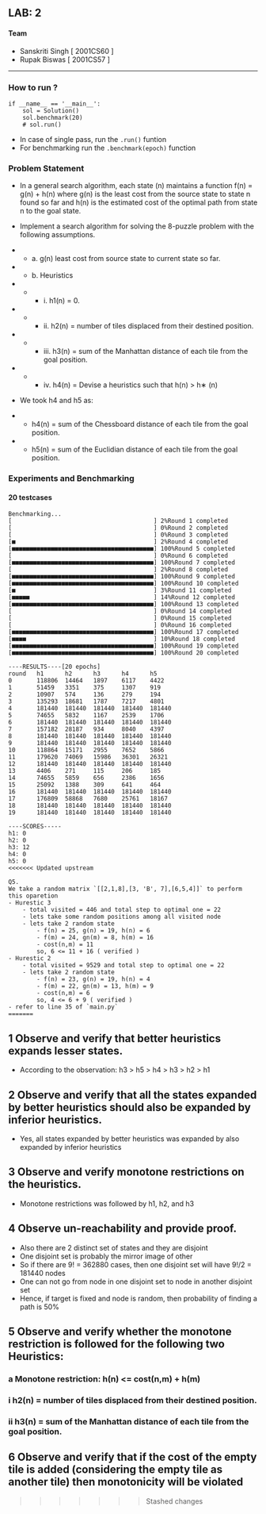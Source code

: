 ## LAB: 2
#### Team
- Sanskriti Singh [ 2001CS60 ]
- Rupak Biswas [ 2001CS57 ]
---
### How to run ?
```
if __name__ == '__main__':
    sol = Solution()
    sol.benchmark(20)
    # sol.run()
```
- In case of single pass, run the `.run()` funtion
- For benchmarking run the `.benchmark(epoch)` function

### Problem Statement

- In a general search algorithm, each state (n) maintains a function f(n) = g(n) + h(n) where g(n) is the least cost from the source state to state n found so far and h(n) is the estimated cost of the optimal path from state n to the goal state.
- Implement a search algorithm for solving the 8-puzzle problem with the
following assumptions.
-  - a. g(n) least cost from source state to current state so far.
-  - b. Heuristics
- - - i. h1(n) = 0.
- - - ii. h2(n) = number of tiles displaced from their destined position.
- - - iii. h3(n) = sum of the Manhattan distance of each tile from the goal position.
- - - iv. h4(n) = Devise a heuristics such that h(n) > h∗ (n)

- We took h4 and h5 as:
- - h4(n) = sum of the Chessboard distance of each tile from the goal position.
- - h5(n) = sum of the Euclidian distance of each tile from the goal position.

### Experiments and Benchmarking

#### 20 testcases
```
Benchmarking...
[                                        ] 2%Round 1 completed
[                                        ] 0%Round 2 completed
[                                        ] 0%Round 3 completed
[■                                       ] 2%Round 4 completed
[■■■■■■■■■■■■■■■■■■■■■■■■■■■■■■■■■■■■■■■■] 100%Round 5 completed
[                                        ] 0%Round 6 completed
[■■■■■■■■■■■■■■■■■■■■■■■■■■■■■■■■■■■■■■■■] 100%Round 7 completed
[                                        ] 2%Round 8 completed
[■■■■■■■■■■■■■■■■■■■■■■■■■■■■■■■■■■■■■■■■] 100%Round 9 completed
[■■■■■■■■■■■■■■■■■■■■■■■■■■■■■■■■■■■■■■■■] 100%Round 10 completed
[■                                       ] 3%Round 11 completed
[■■■■■                                   ] 14%Round 12 completed
[■■■■■■■■■■■■■■■■■■■■■■■■■■■■■■■■■■■■■■■■] 100%Round 13 completed
[                                        ] 0%Round 14 completed
[                                        ] 0%Round 15 completed
[                                        ] 0%Round 16 completed
[■■■■■■■■■■■■■■■■■■■■■■■■■■■■■■■■■■■■■■■■] 100%Round 17 completed
[■■■■                                    ] 10%Round 18 completed
[■■■■■■■■■■■■■■■■■■■■■■■■■■■■■■■■■■■■■■■■] 100%Round 19 completed
[■■■■■■■■■■■■■■■■■■■■■■■■■■■■■■■■■■■■■■■■] 100%Round 20 completed

----RESULTS----[20 epochs]
round   h1      h2      h3      h4      h5
0       118806  14464   1897    6117    4422
1       51459   3351    375     1307    919
2       10907   574     136     279     194
3       135293  18681   1787    7217    4801
4       181440  181440  181440  181440  181440
5       74655   5832    1167    2539    1706
6       181440  181440  181440  181440  181440
7       157182  28187   934     8040    4397
8       181440  181440  181440  181440  181440
9       181440  181440  181440  181440  181440
10      118864  15171   2955    7652    5866
11      179620  74069   15986   36301   26321
12      181440  181440  181440  181440  181440
13      4406    271     115     206     185
14      74655   5859    656     2386    1656
15      25092   1388    309     641     464
16      181440  181440  181440  181440  181440
17      176809  58868   7680    25761   18167
18      181440  181440  181440  181440  181440
19      181440  181440  181440  181440  181440

----SCORES-----
h1: 0
h2: 0
h3: 12
h4: 0
h5: 0
<<<<<<< Updated upstream

Q5.
We take a random matrix `[[2,1,8],[3, 'B', 7],[6,5,4]]` to perform this oparetion 
- Hurestic 3
    - total visited = 446 and total step to optimal one = 22
    - lets take some random positions among all visited node
    - lets take 2 random state
        - f(n) = 25, g(n) = 19, h(n) = 6
        - f(m) = 24, gn(m) = 8, h(m) = 16
        - cost(n,m) = 11
        so, 6 <= 11 + 16 ( verified )
- Hurestic 2
    - total visited = 9529 and total step to optimal one = 22
    - lets take 2 random state
        - f(n) = 23, g(n) = 19, h(n) = 4
        - f(m) = 22, gn(m) = 13, h(m) = 9
        - cost(n,m) = 6
        so, 4 <= 6 + 9 ( verified )
- refer to line 35 of `main.py`
=======
```

## 1 Observe and verify that better heuristics expands lesser states.

- According to the observation: h3 > h5 > h4 > h3 > h2 > h1 

## 2 Observe and verify that all the states expanded by better heuristics should also be expanded by inferior heuristics.

- Yes, all states expanded by better heuristics was expanded by also expanded by inferior heuristics

## 3 Observe and verify monotone restrictions on the heuristics.

- Monotone restrictions was followed by h1, h2, and h3

## 4 Observe un-reachability and provide proof.

- Also there are 2 distinct set of states and they are disjoint
- One disjoint set is probably the mirror image of other
- So if there are 9! = 362880 cases, then one disjoint set will have 9!/2 = 181440 nodes
- One can not go from node in one disjoint set to node in another disjoint set
- Hence, if target is fixed and node is random, then probability of finding a path is 50%

## 5 Observe and verify whether the monotone restriction is followed for the following two Heuristics:
### a Monotone restriction: h(n) <= cost(n,m) + h(m)
### i h2(n) = number of tiles displaced from their destined position.
### ii h3(n) = sum of the Manhattan distance of each tile from the goal position.

## 6 Observe and verify that if the cost of the empty tile is added (considering the empty tile as another tile) then monotonicity will be violated
>>>>>>> Stashed changes
